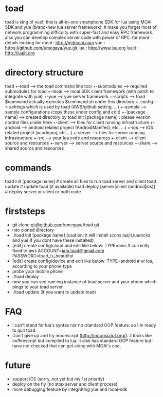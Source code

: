 toad
====

toad is king of yue!! this is all-in-one smartphone SDK for lua using MOAI SDK and yue (brand-new lua server framework), it make you forget most of network programming difficulty with super-fast and easy RPC framework. also you can develop complex server code with power of RPC.
for more details looking for
moai : http://getmoai.com
yue : https://github.com/umegaya/yue.git
lua : http://www.lua.org
luajit : http://luajit.org

directory structure
===================
toad
 +-toad			--> the toad command line tool
 +-submodules           --> required submodules for toad
    +-moai              --> moai SDK client framework (with patch to integrate with yue)
    +-yue               --> yue server framework
 +-scripts              --> toad $command actually executes $command.sh under this directory
 +-config		--> settings which is used by toad (AWS/github setting, ...)
    +-sample		--> sample configurations (copy these under config and edit)
 +-[package name]       --> created directory by toad init [package name] : please version control files under here
    +-client            --> files for client running infrastructure
       +-android        --> android related project (AndroidManifest, etc, ...) 
       +-ios            --> iOS related project (xcodeproj, etc ...)
    +-server            --> files for server running infrastructure
    +-src               --> your lua code and resources
       +-client		--> client source and resources
       +-server		--> server source and resources
       +-share		--> shared source and resources

commands
========

toad init [package name]			# create all files to run toad server and client
toad update 					# update toad (if available)
toad deploy [server|client (android|ios)]	# deploy server or client or both code

firststeps
==========
- git clone git@github.com/umegaya/toad.git
- into cloned directory
- ./toad init [package name] (caution: it will install scons,luajit,luarocks and yue if you dont have these installed)
- [edit] create config/cloud and edit like below:
	TYPE=aws # currently fixed to aws
	ACCOUNT=iam.toad@gmail.com
	PASSWORD=toad_is_beautiful
- [edit] create config/device and edit like below:
	TYPE=android # or ios, according to your phone type
- probe your mobile phone
- ./toad deploy
- now you can see running instance of toad server and your phone which pings to your toad server
- ./toad update (if you want to update toad)

FAQ
===
- I can't stand for lua's syntax nor no-standard OOP feature. so I'm ready to quit toad.
 - Don't give up and try moonscript (http://moonscript.org/). it looks like coffeescript but compiled to lua. it also has standard OOP feature but I have not checked that can get along with MOAI's one.

future
======
- support iOS (sorry, not yet but my 1st priority)
- deploy on the fly (no stop server and client process)
- more debugging feature by integrating yue and moai-sdk


